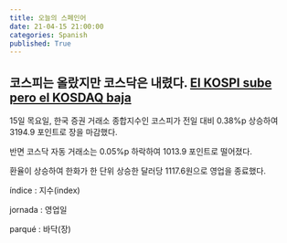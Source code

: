 ```yaml
---
title: 오늘의 스페인어
date: 21-04-15 21:00:00
categories: Spanish
published: True
---
```


## 코스피는 올랐지만 코스닥은 내렸다. [El KOSPI sube pero el KOSDAQ baja](http://world.kbs.co.kr/service/news_view.htm?lang=s&Seq_Code=75424)

15일 목요일, 한국 증권 거래소 종합지수인 코스피가 전일 대비 0.38%p 상승하여 3194.9 포인트로 장을 마감했다.

반면 코스닥 자동 거래소는 0.05%p 하락하여 1013.9 포인트로 떨어졌다.

환율이 상승하여 한화가 한 단위 상승한 달러당 1117.6원으로 영업을 종료했다.

índice : 지수(index)

jornada : 영업일

parqué : 바닥(장)
